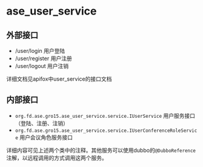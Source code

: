 # ase_user_service

## 外部接口
- /user/login 用户登陆
- /user/register 用户注册
- /user/logout 用户注销

详细文档见apifox中user_service的接口文档

## 内部接口
- `org.fd.ase.gro15.ase_user_service.service.IUserService` 用户服务接口（登陆、注册、注销）
- `org.fd.ase.gro15.ase_user_service.service.IUserConferenceRoleService` 用户会议角色服务接口

详细内容可见上述两个类中的注释。其他服务可以使用dubbo的`@DubboReference`注解，以远程调用的方式调用这两个服务。